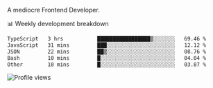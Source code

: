 A mediocre Frontend Developer.

📊 Weekly development breakdown
<!--START_SECTION:waka-->

```txt
TypeScript   3 hrs           █████████████████▒░░░░░░░   69.46 %
JavaScript   31 mins         ███░░░░░░░░░░░░░░░░░░░░░░   12.12 %
JSON         22 mins         ██▒░░░░░░░░░░░░░░░░░░░░░░   08.76 %
Bash         10 mins         █░░░░░░░░░░░░░░░░░░░░░░░░   04.04 %
Other        10 mins         █░░░░░░░░░░░░░░░░░░░░░░░░   03.87 %
```

<!--END_SECTION:waka-->

<img src="https://gpvc.arturio.dev/iqbalfasri" alt="Profile views"/>
